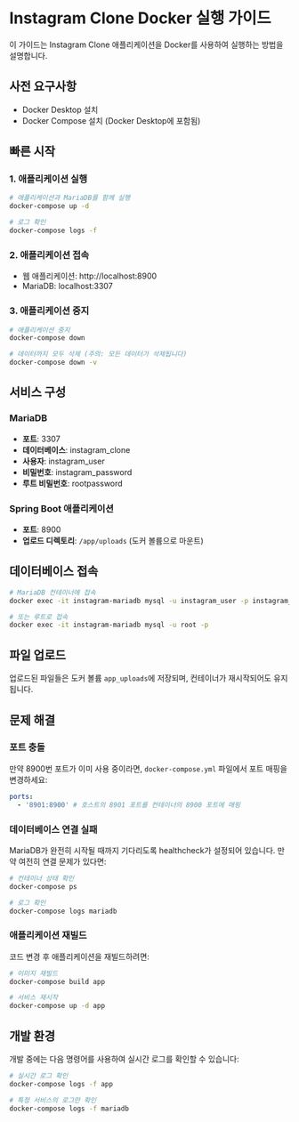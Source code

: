 # Instagram Clone Docker 실행 가이드

이 가이드는 Instagram Clone 애플리케이션을 Docker를 사용하여 실행하는 방법을 설명합니다.

## 사전 요구사항

- Docker Desktop 설치
- Docker Compose 설치 (Docker Desktop에 포함됨)

## 빠른 시작

### 1. 애플리케이션 실행

```bash
# 애플리케이션과 MariaDB를 함께 실행
docker-compose up -d

# 로그 확인
docker-compose logs -f
```

### 2. 애플리케이션 접속

- 웹 애플리케이션: http://localhost:8900
- MariaDB: localhost:3307

### 3. 애플리케이션 중지

```bash
# 애플리케이션 중지
docker-compose down

# 데이터까지 모두 삭제 (주의: 모든 데이터가 삭제됩니다)
docker-compose down -v
```

## 서비스 구성

### MariaDB

- **포트**: 3307
- **데이터베이스**: instagram_clone
- **사용자**: instagram_user
- **비밀번호**: instagram_password
- **루트 비밀번호**: rootpassword

### Spring Boot 애플리케이션

- **포트**: 8900
- **업로드 디렉토리**: `/app/uploads` (도커 볼륨으로 마운트)

## 데이터베이스 접속

```bash
# MariaDB 컨테이너에 접속
docker exec -it instagram-mariadb mysql -u instagram_user -p instagram_clone

# 또는 루트로 접속
docker exec -it instagram-mariadb mysql -u root -p
```

## 파일 업로드

업로드된 파일들은 도커 볼륨 `app_uploads`에 저장되며, 컨테이너가 재시작되어도 유지됩니다.

## 문제 해결

### 포트 충돌

만약 8900번 포트가 이미 사용 중이라면, `docker-compose.yml` 파일에서 포트 매핑을 변경하세요:

```yaml
ports:
  - '8901:8900' # 호스트의 8901 포트를 컨테이너의 8900 포트에 매핑
```

### 데이터베이스 연결 실패

MariaDB가 완전히 시작될 때까지 기다리도록 healthcheck가 설정되어 있습니다. 만약 여전히 연결 문제가 있다면:

```bash
# 컨테이너 상태 확인
docker-compose ps

# 로그 확인
docker-compose logs mariadb
```

### 애플리케이션 재빌드

코드 변경 후 애플리케이션을 재빌드하려면:

```bash
# 이미지 재빌드
docker-compose build app

# 서비스 재시작
docker-compose up -d app
```

## 개발 환경

개발 중에는 다음 명령어를 사용하여 실시간 로그를 확인할 수 있습니다:

```bash
# 실시간 로그 확인
docker-compose logs -f app

# 특정 서비스의 로그만 확인
docker-compose logs -f mariadb
```
